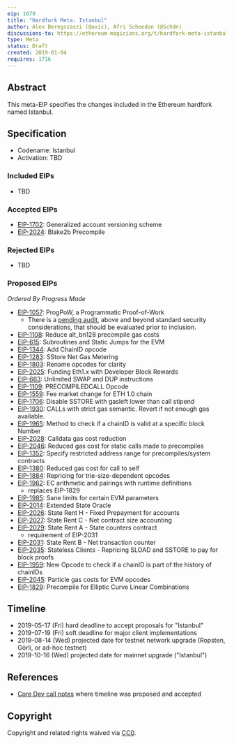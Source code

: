 ```yaml
---
eip: 1679
title: "Hardfork Meta: Istanbul"
author: Alex Beregszaszi (@axic), Afri Schoedon (@5chdn)
discussions-to: https://ethereum-magicians.org/t/hardfork-meta-istanbul-discussion/3207
type: Meta
status: Draft
created: 2019-01-04
requires: 1716
---
```


## Abstract

This meta-EIP specifies the changes included in the Ethereum hardfork named Istanbul.

## Specification

- Codename: Istanbul
- Activation: TBD

### Included EIPs

- TBD

### Accepted EIPs

- [EIP-1702](https://eips.ethereum.org/EIPS/eip-1702): Generalized account versioning scheme
- [EIP-2024](https://github.com/ethereum/EIPs/pull/2129): Blake2b Precompile

### Rejected EIPs

- TBD

### Proposed EIPs
*Ordered By Progress Made*
- [EIP-1057](https://eips.ethereum.org/EIPS/eip-1057): ProgPoW, a Programmatic
  Proof-of-Work
  - There is a
    [pending audit](https://medium.com/ethereum-cat-herders/progpow-audit-goals-expectations-75bb902a1f01),
    above and beyond standard security considerations, that should be evaluated
    prior to inclusion.
- [EIP-1108](https://eips.ethereum.org/EIPS/eip-1108): Reduce alt_bn128 precompile gas costs
- [EIP-615](https://eips.ethereum.org/EIPS/eip-615): Subroutines and Static Jumps for the EVM
- [EIP-1344](https://eips.ethereum.org/EIPS/eip-1344): Add ChainID opcode
- [EIP-1283](https://eips.ethereum.org/EIPS/eip-1283): SStore Net Gas Metering 
- [EIP-1803](https://eips.ethereum.org/EIPS/eip-1803): Rename opcodes for clarity
- [EIP-2025](https://eips.ethereum.org/EIPS/eip-2025): Funding Eth1.x with Developer Block Rewards
- [EIP-663](https://eips.ethereum.org/EIPS/eip-663): Unlimited SWAP and DUP instructions
- [EIP-1109](https://eips.ethereum.org/EIPS/eip-1109): PRECOMPILEDCALL Opcode
- [EIP-1559](https://eips.ethereum.org/EIPS/eip-1559): Fee market change for ETH 1.0 chain
- [EIP-1706](https://eips.ethereum.org/EIPS/eip-1706): Disable SSTORE with gasleft lower than call stipend
- [EIP-1930](https://eips.ethereum.org/EIPS/eip-1930): CALLs with strict gas semantic. Revert if not enough gas available.
- [EIP-1965](https://eips.ethereum.org/EIPS/eip-1965): Method to check if a chainID is valid at a specific block Number
- [EIP-2028](https://eips.ethereum.org/EIPS/eip-2028): Calldata gas cost reduction
- [EIP-2046](https://eips.ethereum.org/EIPS/eip-2046): Reduced gas cost for static calls made to precompiles
- [EIP-1352](https://eips.ethereum.org/EIPS/eip-1352): Specify restricted address range for precompiles/system contracts
- [EIP-1380](https://eips.ethereum.org/EIPS/eip-1380): Reduced gas cost for call to self
- [EIP-1884](https://eips.ethereum.org/EIPS/eip-1884): Repricing for trie-size-dependent opcodes
- [EIP-1962](https://eips.ethereum.org/EIPS/eip-1962): EC arithmetic and pairings with runtime definitions
  - replaces EIP-1829
- [EIP-1985](https://eips.ethereum.org/EIPS/eip-1985): Sane limits for certain EVM parameters
- [EIP-2014](https://eips.ethereum.org/EIPS/eip-2014): Extended State Oracle
- [EIP-2026](https://eips.ethereum.org/EIPS/eip-2026): State Rent H - Fixed Prepayment for accounts
- [EIP-2027](https://eips.ethereum.org/EIPS/eip-2027): State Rent C - Net contract size accounting
- [EIP-2029](https://eips.ethereum.org/EIPS/eip-2029): State Rent A - State counters contract
  - requirement of EIP-2031
- [EIP-2031](https://eips.ethereum.org/EIPS/eip-2031): State Rent B - Net transaction counter
- [EIP-2035](https://eips.ethereum.org/EIPS/eip-2035): Stateless Clients - Repricing SLOAD and SSTORE to pay for block proofs
- [EIP-1959](https://eips.ethereum.org/EIPS/eip-1959): New Opcode to check if a chainID is part of the history of chainIDs
- [EIP-2045](https://eips.ethereum.org/EIPS/eip-2045): Particle gas costs for EVM opcodes
- [EIP-1829](https://eips.ethereum.org/EIPS/eip-1829): Precompile for Elliptic Curve Linear Combinations

## Timeline

* 2019-05-17 (Fri) hard deadline to accept proposals for "Istanbul"
* 2019-07-19 (Fri) soft deadline for major client implementations
* 2019-08-14 (Wed) projected date for testnet network upgrade (Ropsten, Görli, or ad-hoc testnet)
* 2019-10-16 (Wed) projected date for mainnet upgrade ("Istanbul")

## References

- [Core Dev call notes](https://github.com/ethereum/pm/issues/66#issuecomment-450840440) where timeline was proposed and accepted

## Copyright

Copyright and related rights waived via [CC0](https://creativecommons.org/publicdomain/zero/1.0/).
